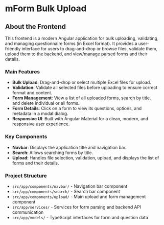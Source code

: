 # mForm Bulk Upload

## About the Frontend

This frontend is a modern Angular application for bulk uploading, validating, and managing questionnaire forms (in Excel format). It provides a user-friendly interface for users to drag-and-drop or browse files, validate them, upload them to the backend, and view/manage parsed forms and their details.

### Main Features
- **Bulk Upload**: Drag-and-drop or select multiple Excel files for upload.
- **Validation**: Validate all selected files before uploading to ensure correct format and content.
- **Form Management**: View a list of all uploaded forms, search by title, and delete individual or all forms.
- **Form Details**: Click on a form to view its questions, options, and metadata in a modal dialog.
- **Responsive UI**: Built with Angular Material for a clean, modern, and responsive user experience.

### Key Components
- **Navbar**: Displays the application title and navigation bar.
- **Search**: Allows searching forms by title.
- **Upload**: Handles file selection, validation, upload, and displays the list of forms and their details.

### Project Structure
- `src/app/components/navbar/` - Navigation bar component
- `src/app/components/search/` - Search bar component
- `src/app/components/upload/` - Main upload and form management component
- `src/app/services/` - Services for form parsing and backend API communication
- `src/app/models/` - TypeScript interfaces for form and question data

